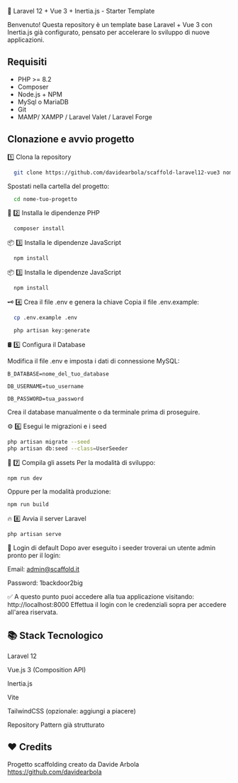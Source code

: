 
🚀 Laravel 12 + Vue 3 + Inertia.js - Starter Template

Benvenuto!
Questa repository è un template base Laravel + Vue 3 con Inertia.js già configurato, pensato per accelerare lo sviluppo di nuove applicazioni.

## Requisiti

 - PHP >= 8.2
 - Composer
 - Node.js + NPM
 - MySql o MariaDB
 - Git
 - MAMP/ XAMPP / Laravel Valet / Laravel Forge

## Clonazione e avvio progetto

1️⃣ Clona la repository

```bash
  git clone https://github.com/davidearbola/scaffold-laravel12-vue3 nome-tuo-progetto
```
Spostati nella cartella del progetto:

```bash
  cd nome-tuo-progetto
```

💾 2️⃣ Installa le dipendenze PHP
```bash
  composer install
```

📦 3️⃣ Installa le dipendenze JavaScript
```bash
  npm install
```

📦 3️⃣ Installa le dipendenze JavaScript
```bash
  npm install
```

🗝️ 4️⃣ Crea il file .env e genera la chiave 
Copia il file .env.example:
```bash
  cp .env.example .env
```
```bash
  php artisan key:generate
```

🛢️ 5️⃣ Configura il Database

Modifica il file .env e imposta i dati di connessione MySQL:

`B_DATABASE=nome_del_tuo_database`

`DB_USERNAME=tuo_username`

`DB_PASSWORD=tua_password`

Crea il database manualmente o da terminale prima di proseguire.


⚙️ 6️⃣ Esegui le migrazioni e i seed
```bash
php artisan migrate --seed
php artisan db:seed --class=UserSeeder
```

🧹 7️⃣ Compila gli assets
Per la modalità di sviluppo:
```bash
npm run dev
```
Oppure per la modalità produzione:
```bash
npm run build
```

🔥 8️⃣ Avvia il server Laravel
```bash
php artisan serve
```

🔑 Login di default
Dopo aver eseguito i seeder troverai un utente admin pronto per il login:

Email: admin@scaffold.it

Password: 1backdoor2big

✅ A questo punto puoi accedere alla tua applicazione visitando:
http://localhost:8000
Effettua il login con le credenziali sopra per accedere all'area riservata.


## 📚 Stack Tecnologico

Laravel 12

Vue.js 3 (Composition API)

Inertia.js

Vite

TailwindCSS (opzionale: aggiungi a piacere)

Repository Pattern già strutturato

## ❤️ Credits

Progetto scaffolding creato da Davide Arbola
https://github.com/davidearbola
